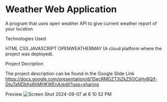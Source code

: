 <h1>Weather Web Application</h1>
A program that uses open weather API to give current weather report of your location

Technologies Used

HTML
CSS
JAVASCRIPT
OPENWEATHERMAY (A cloud platform where the project was deployed).


Project Decription

The project description can be found in the Google Slide Link  
https://docs.google.com/presentation/d/1SecRMGZT3iZkZ5OCsHy8Qif-Gtu7aNDbhs6hMHKWEnA/edit?usp=sharing

Preview
![Screen Shot 2024-09-07 at 6 10 52 PM](https://github.com/user-attachments/assets/a3ddc215-22e4-4d40-bb30-8800f2dc8d46)
